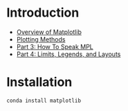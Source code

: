 # Introduction
* [Overview of Matplotlib](1-Figures_Subplots_and_layouts.ipynb)
* [Plotting Methods](2-Plotting_Methods_Overview.ipynb)
* [Part 3: How To Speak MPL](3-HowToSpeakMPL.ipynb)
* [Part 4: Limits, Legends, and Layouts](4-Limits_Legends_and_Layouts.ipynb)

# Installation
```bash
conda install matplotlib
```

